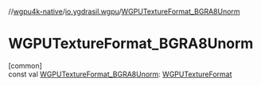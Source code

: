//[wgpu4k-native](../../index.md)/[io.ygdrasil.wgpu](index.md)/[WGPUTextureFormat_BGRA8Unorm](-w-g-p-u-texture-format_-b-g-r-a8-unorm.md)

# WGPUTextureFormat_BGRA8Unorm

[common]\
const val [WGPUTextureFormat_BGRA8Unorm](-w-g-p-u-texture-format_-b-g-r-a8-unorm.md): [WGPUTextureFormat](-w-g-p-u-texture-format/index.md)